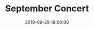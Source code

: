 ---
title: September Concert
date: 2019-09-29 18:00:00

tickets_description: Tickets at the door are $20 for adults, $15 for students/seniors (65 and over); children accompanied by an adult are free!

tickets:
  -
    type: Adult
    price: "18.00"
  -
    type: Student/Senior (65+)
    price: "13.00"

venue:
  name: Maple Park Church
  address: 17620 60th Ave. W, Lynnwood, WA 98037
  url: https://www.maplepark.church/

program:
  -
    title: Overture to "Magic Flute"
    by: Mozart

  -
    title: "\"Nature's Realm\" Overture"
    by: Dvorak
  -
    title: "\"Othello\" Overture"
    by: Dvorak
  -
    title: Concerto for Miramba and Vibraphone
    by: Milhaud
    details: with soloist Ian Alvarez
---